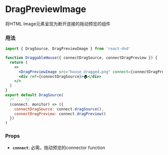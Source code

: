 # DragPreviewImage

将HTML Image元素呈现为断开连接的拖动预览的组件

### 用法

```jsx
import { DragSource, DragPreviewImage } from 'react-dnd'

function DraggableHouse({ connectDragSource, connectDragPreview }) {
  return (
    <>
      <DragPreviewImage src="house_dragged.png" connect={connectDragPreview} />
      <div ref={connectDragSource}>🏠</div>
    </>
  )
}
export default DragSource(
  /* ... */
  (connect, monitor) => ({
    connectDragSource: connect.dragSource(),
    connectDragPreview: connect.dragPreview()
  })
)
```

### Props

- **`connect`**: 必需。拖动预览的connector function
